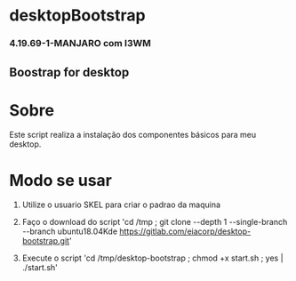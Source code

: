 # desktopBootstrap

### 4.19.69-1-MANJARO com I3WM

## Boostrap for desktop

# Sobre 

Este script realiza a instalação dos componentes básicos para meu desktop.

# Modo se usar

1. Utilize o usuario SKEL para criar o padrao da maquina

2. Faço o download do script
'cd /tmp ; git clone --depth 1 --single-branch --branch ubuntu18.04Kde https://gitlab.com/eiacorp/desktop-bootstrap.git'

3. Execute o script
'cd /tmp/desktop-bootstrap ; chmod +x start.sh ; yes | ./start.sh'
